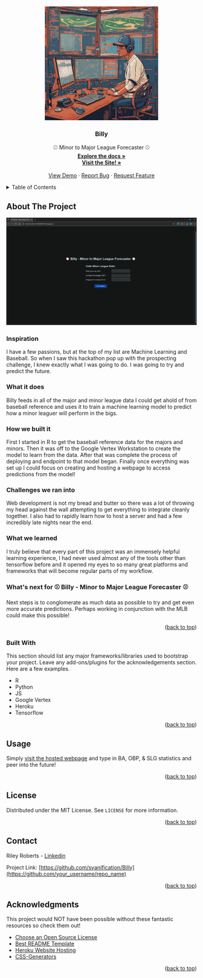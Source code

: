 <!-- Improved compatibility of back to top link: See: https://github.com/othneildrew/Best-README-Template/pull/73 -->
<a id="readme-top"></a>
<!--
*** Thanks for checking out the Best-README-Template. If you have a suggestion
*** that would make this better, please fork the repo and create a pull request
*** or simply open an issue with the tag "enhancement".
*** Don't forget to give the project a star!
*** Thanks again! Now go create something AMAZING! :D
-->



<!-- PROJECT SHIELDS -->
<!--
*** I'm using markdown "reference style" links for readability.
*** Reference links are enclosed in brackets [ ] instead of parentheses ( ).
*** See the bottom of this document for the declaration of the reference variables
*** for contributors-url, forks-url, etc. This is an optional, concise syntax you may use.
*** https://www.markdownguide.org/basic-syntax/#reference-style-links



<!-- PROJECT LOGO -->
<br />
<div align="center">
  <a href="https://github.com/syanification/Billy">
    <img src="Images/billy-image.png" alt="Logo" width="300" height="300">
  </a>

  <h3 align="center">Billy</h3>

  <p align="center">
    ⚾ Minor to Major League Forecaster ⚾
    <br />
    <a href="https://github.com/syanification/Billy"><strong>Explore the docs »</strong></a>
    <br />
    <a href="https://billy-forecaster-35cf250c0967.herokuapp.com/"><strong>Visit the Site! »</strong></a>
    <br />
    <br />
    <a href="https://youtu.be/dB1BBQ7oqvg?si=fXOmFDEUcb_NOgSN">View Demo</a>
    &middot;
    <a href="https://github.com/syanification/Billy/issues/new?labels=bug&template=bug-report---.md">Report Bug</a>
    &middot;
    <a href="https://github.com/syanification/Billy/issues/new?labels=enhancement&template=feature-request---.md">Request Feature</a>
  </p>
</div>



<!-- TABLE OF CONTENTS -->
<details>
  <summary>Table of Contents</summary>
  <ol>
    <li>
      <a href="#about-the-project">About The Project</a>
      <ul>
        <li><a href="#built-with">Built With</a></li>
      </ul>
    </li>
    <li><a href="#license">License</a></li>
    <li><a href="#contact">Contact</a></li>
    <li><a href="#acknowledgments">Acknowledgments</a></li>
  </ol>
</details>



<!-- ABOUT THE PROJECT -->
## About The Project

[![Product Name Screen Shot][product-screenshot]](https://github.com/syanification/Billy)

### Inspiration
I have a few passions, but at the top of my list are Machine Learning and Baseball. So when I saw this hackathon pop up with the prospecting challenge, I knew exactly what I was going to do. I was going to try and predict the future.

### What it does
Billy feeds in all of the major and minor league data I could get ahold of from baseball reference and uses it to train a machine learning model to predict how a minor leaguer will perform in the bigs.

### How we built it
First I started in R to get the baseball reference data for the majors and minors. Then it was off to the Google Vertex Workstation to create the model to learn from the data. After that was complete the process of deploying and endpoint to that model began. Finally once everything was set up I could focus on creating and hosting a webpage to access predictions from the model!

### Challenges we ran into
Web development is not my bread and butter so there was a lot of throwing my head against the wall attempting to get everything to integrate cleanly together. I also had to rapidly learn how to host a server and had a few incredibly late nights near the end.

### What we learned
I truly believe that every part of this project was an immensely helpful learning experience, I had never used almost any of the tools other than tensorflow before and it opened my eyes to so many great platforms and frameworks that will become regular parts of my workflow.

### What's next for ⚾ Billy - Minor to Major League Forecaster ⚾
Next steps is to conglomerate as much data as possible to try and get even more accurate predictions. Perhaps working in conjunction with the MLB could make this possible!


<p align="right">(<a href="#readme-top">back to top</a>)</p>



### Built With

This section should list any major frameworks/libraries used to bootstrap your project. Leave any add-ons/plugins for the acknowledgements section. Here are a few examples.

- R
- Python
- JS
- Google Vertex
- Heroku
- Tensorflow

<p align="right">(<a href="#readme-top">back to top</a>)</p>




<!-- USAGE EXAMPLES -->
## Usage

Simply [visit the hosted webpage](https://billy-forecaster-35cf250c0967.herokuapp.com/) and type in BA, OBP, & SLG statistics and peer into the future!

<p align="right">(<a href="#readme-top">back to top</a>)</p>



<!-- LICENSE -->
## License

Distributed under the MIT License. See `LICENSE` for more information.

<p align="right">(<a href="#readme-top">back to top</a>)</p>



<!-- CONTACT -->
## Contact

Riley Roberts - [Linkedin](https://www.linkedin.com/in/riley-roberts-26648a232/)

Project Link: [https://github.com/syanification/Billy](https://github.com/your_username/repo_name)

<p align="right">(<a href="#readme-top">back to top</a>)</p>



<!-- ACKNOWLEDGMENTS -->
## Acknowledgments

This project would NOT have been possible without these fantastic resources so check them out!

* [Choose an Open Source License](https://choosealicense.com)
* [Best README Template](https://github.com/othneildrew/Best-README-Template/blob/main/README.md?plain=1)
* [Heroku Website Hosting](https://www.heroku.com/home)
* [CSS-Generators](https://css-generators.com/)

<p align="right">(<a href="#readme-top">back to top</a>)</p>



<!-- MARKDOWN LINKS & IMAGES -->
<!-- https://www.markdownguide.org/basic-syntax/#reference-style-links -->
[product-screenshot]: Images/website_blank.png